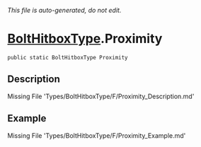 *This file is auto-generated, do not edit.*

# [BoltHitboxType](Types/BoltHitboxType.md).Proximity
`public static BoltHitboxType Proximity`
## Description
Missing File 'Types/BoltHitboxType/F/Proximity_Description.md'
## Example
Missing File 'Types/BoltHitboxType/F/Proximity_Example.md'
